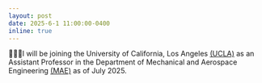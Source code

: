```yaml
---
layout: post
date: 2025-6-1 11:00:00-0400
inline: true
---
```



👨🏼‍🏫I will be joining the University of California, Los Angeles <a href='https://www.ucla.edu/'>(UCLA)</a> as an Assistant Professor in the Department of Mechanical and Aerospace Engineering <a href='https://mae.ucla.edu/'>(MAE)</a> as of July 2025. <br>
